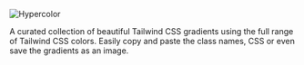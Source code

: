 ![Hypercolor](https://hypercolor.dev/social.png)

A curated collection of beautiful Tailwind CSS gradients using the full range of
Tailwind CSS colors. Easily copy and paste the class names, CSS or even save the
gradients as an image.
